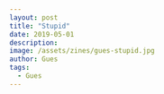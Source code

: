 ```yaml
---
layout: post
title: "Stupid"
date: 2019-05-01
description: 
image: /assets/zines/gues-stupid.jpg
author: Gues
tags:
  - Gues
---
```

